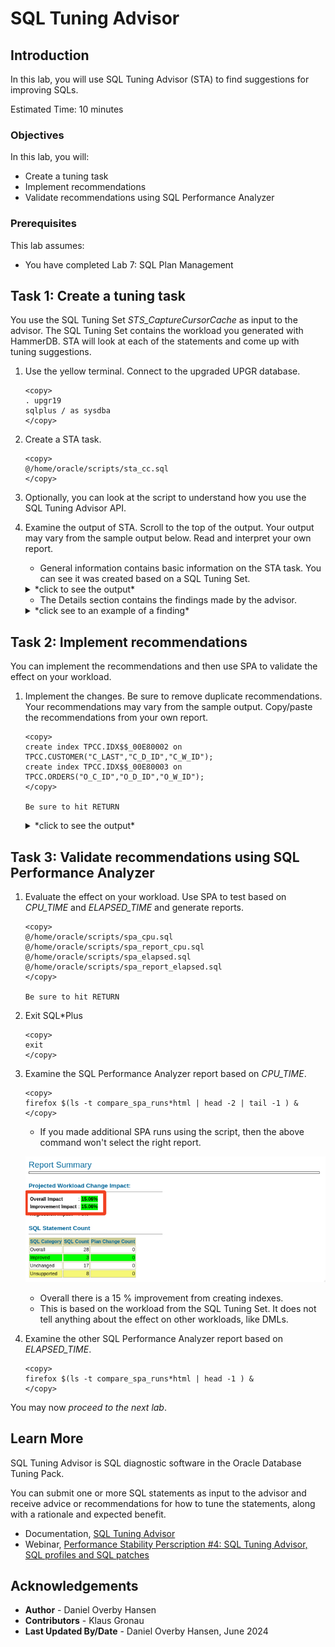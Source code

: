 # SQL Tuning Advisor

## Introduction

In this lab, you will use SQL Tuning Advisor (STA) to find suggestions for improving SQLs.

Estimated Time: 10 minutes

### Objectives

In this lab, you will:

* Create a tuning task
* Implement recommendations
* Validate recommendations using SQL Performance Analyzer

### Prerequisites

This lab assumes:

- You have completed Lab 7: SQL Plan Management

## Task 1: Create a tuning task

You use the SQL Tuning Set *STS_CaptureCursorCache* as input to the advisor. The SQL Tuning Set contains the workload you generated with HammerDB. STA will look at each of the statements and come up with tuning suggestions.

1. Use the yellow terminal. Connect to the upgraded UPGR database.

    ```
    <copy>
    . upgr19
    sqlplus / as sysdba
    </copy>
    ```

2. Create a STA task.

    ```
    <copy>
    @/home/oracle/scripts/sta_cc.sql
    </copy>
    ```

3. Optionally, you can look at the script to understand how you use the SQL Tuning Advisor API.

4. Examine the output of STA. Scroll to the top of the output. Your output may vary from the sample output below. Read and interpret your own report.

    * General information contains basic information on the STA task. You can see it was created based on a SQL Tuning Set.

    <details>
    <summary>*click to see the output*</summary>
    ``` text
    -------------------------------------------------------------------------------
    GENERAL INFORMATION SECTION
    -------------------------------------------------------------------------------
    Tuning Task Name                : STA_UPGRADE_TO_19C_CC
    Tuning Task Owner               : SYS
    Workload Type                   : SQL Tuning Set
    Scope                           : COMPREHENSIVE
    Time Limit(seconds)             : 360
    Completion Status               : COMPLETED
    Started at                      : 07/08/2023 08:43:29
    Completed at                    : 07/08/2023 08:43:36
    SQL Tuning Set (STS) Name       : STS_CaptureCursorCache
    SQL Tuning Set Owner            : SYS
    Number of Statements in the STS : 37        
    ```
    </details>

    * The Details section contains the findings made by the advisor.

    <details>
    <summary>*click see to an example of a finding*</summary>
    ``` text
    -------------------------------------------------------------------------------
    FINDINGS SECTION (1 finding)
    -------------------------------------------------------------------------------

    1- Index Finding (see explain plans section below)
    --------------------------------------------------
    The execution plan of this statement can be improved by creating one or more
    indices.

    Recommendation (estimated benefit: 97.64%)
    ------------------------------------------
    - Consider running the Access Advisor to improve the physical schema design
        or creating the recommended index.
        create index TPCC.IDX$$_00E80002 on TPCC.CUSTOMER("C_LAST","C_D_ID","C_W_ID");

    Rationale
    ---------
        Creating the recommended indices significantly improves the execution plan
        of this statement. However, it might be preferable to run "Access Advisor"
        using a representative SQL workload as opposed to a single statement. This
        will allow to get comprehensive index recommendations which takes into
        account index maintenance overhead and additional space consumption.

    -------------------------------------------------------------------------------
    Object ID  : 13
    Schema Name: TPCC
    SQL ID	   : 89k9fqaq5b5sy
    SQL Text   : SELECT C_BALANCE, C_FIRST, C_MIDDLE, C_ID FROM CUSTOMER WHERE
                 C_LAST = :B3 AND C_D_ID = :B2 AND C_W_ID = :B1 ORDER BY C_FIRST   
    ```
    </details>

    * In the end, there is a summary of the findings that you can use to implement all the recommendations.

    <details>
    <summary>*click to see the output*</summary>
    ``` text
    -- Script generated by DBMS_SQLTUNE package, advisor framework --
    -- Use this script to implement some of the recommendations    --
    -- made by the SQL tuning advisor.			       --
    --							       --
    -- NOTE: this script may need to be edited for your system     --
    --	 (index names, privileges, etc) before it is executed. --
    -----------------------------------------------------------------
    create index TPCC.IDX$$_00E80001 on TPCC.CUSTOMER("C_LAST","C_D_ID","C_W_ID");
    create index TPCC.IDX$$_00E80002 on TPCC.CUSTOMER("C_LAST","C_D_ID","C_W_ID");
    create index TPCC.IDX$$_00E80003 on TPCC.ORDERS("O_C_ID","O_D_ID","O_W_ID");
    create index TPCC.IDX$$_00E80004 on TPCC.CUSTOMER("C_LAST","C_D_ID","C_W_ID");    
    ```
    </details>

## Task 2: Implement recommendations

You can implement the recommendations and then use SPA to validate the effect on your workload. 

1. Implement the changes. Be sure to remove duplicate recommendations. Your recommendations may vary from the sample output. Copy/paste the recommendations from your own report.

    ```
    <copy>
    create index TPCC.IDX$$_00E80002 on TPCC.CUSTOMER("C_LAST","C_D_ID","C_W_ID");
    create index TPCC.IDX$$_00E80003 on TPCC.ORDERS("O_C_ID","O_D_ID","O_W_ID");
    </copy>
            
    Be sure to hit RETURN
    ```

    <details>
    <summary>*click to see the output*</summary>
    ``` text
    SQL> create index TPCC.IDX$$_00E80002 on TPCC.CUSTOMER("C_LAST","C_D_ID","C_W_ID");

    Index created.

    SQL> create index TPCC.IDX$$_00E80003 on TPCC.ORDERS("O_C_ID","O_D_ID","O_W_ID");

    Index created.
    ```
    </details>

    * This is an exercise only. In a real environment, don't accept the recommendations without thorough consideration.
    * In this lab, the recommendations are to create indexes. Although the effect on your workload might be positive, remember that indexes also affect DMLs.

## Task 3: Validate recommendations using SQL Performance Analyzer

1. Evaluate the effect on your workload. Use SPA to test based on *CPU\_TIME* and *ELAPSED\_TIME* and generate reports.
    
    ```
    <copy>
    @/home/oracle/scripts/spa_cpu.sql
    @/home/oracle/scripts/spa_report_cpu.sql
    @/home/oracle/scripts/spa_elapsed.sql
    @/home/oracle/scripts/spa_report_elapsed.sql
    </copy>
            
    Be sure to hit RETURN
    ```
 
2. Exit SQL*Plus

    ```
    <copy>
    exit
    </copy>
    ```

3. Examine the SQL Performance Analyzer report based on *CPU\_TIME*.

    ```
    <copy>
    firefox $(ls -t compare_spa_runs*html | head -2 | tail -1 ) &
    </copy>
    ```

    * If you made additional SPA runs using the script, then the above command won't select the right report.

    ![Creating indexes give a better performance](./images/sqltune-spa1.png " ")

    * Overall there is a 15 % improvement from creating indexes. 
    * This is based on the workload from the SQL Tuning Set. It does not tell anything about the effect on other workloads, like DMLs.
    
4. Examine the other SQL Performance Analyzer report based on *ELAPSED\_TIME*.

    ```
    <copy>
    firefox $(ls -t compare_spa_runs*html | head -1 ) &
    </copy>
    ```

You may now *proceed to the next lab*.

## Learn More

SQL Tuning Advisor is SQL diagnostic software in the Oracle Database Tuning Pack.

You can submit one or more SQL statements as input to the advisor and receive advice or recommendations for how to tune the statements, along with a rationale and expected benefit.

* Documentation, [SQL Tuning Advisor](https://docs.oracle.com/en/database/oracle/oracle-database/19/tgsql/sql-tuning-advisor.html#GUID-8E1A39CB-A491-4254-8B31-9B1DF7B52AA1)
* Webinar, [Performance Stability Perscription #4: SQL Tuning Advisor, SQL profiles and SQL patches](https://www.youtube.com/watch?v=qCt1_Fc3JRs&t=4923s)

## Acknowledgements
* **Author** - Daniel Overby Hansen
* **Contributors** - Klaus Gronau
* **Last Updated By/Date** - Daniel Overby Hansen, June 2024
